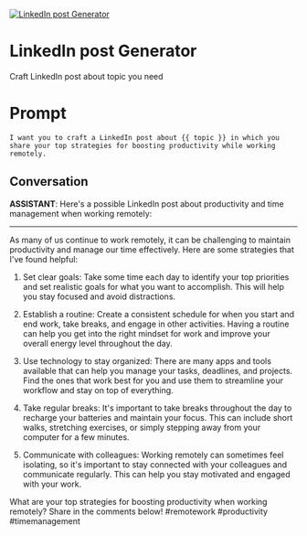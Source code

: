 
[![LinkedIn post Generator](https://flow-prompt-covers.s3.us-west-1.amazonaws.com/icon/vintage/vint_8.png)]()
# LinkedIn post Generator 
Craft LinkedIn post about topic you need

# Prompt

```
I want you to craft a LinkedIn post about {{ topic }} in which you share your top strategies for boosting productivity while working remotely.  

```

## Conversation

**ASSISTANT**: Here's a possible LinkedIn post about productivity and time management when working remotely:



---



As many of us continue to work remotely, it can be challenging to maintain productivity and manage our time effectively. Here are some strategies that I've found helpful:



1. Set clear goals: Take some time each day to identify your top priorities and set realistic goals for what you want to accomplish. This will help you stay focused and avoid distractions.



2. Establish a routine: Create a consistent schedule for when you start and end work, take breaks, and engage in other activities. Having a routine can help you get into the right mindset for work and improve your overall energy level throughout the day.



3. Use technology to stay organized: There are many apps and tools available that can help you manage your tasks, deadlines, and projects. Find the ones that work best for you and use them to streamline your workflow and stay on top of everything.



4. Take regular breaks: It's important to take breaks throughout the day to recharge your batteries and maintain your focus. This can include short walks, stretching exercises, or simply stepping away from your computer for a few minutes.



5. Communicate with colleagues: Working remotely can sometimes feel isolating, so it's important to stay connected with your colleagues and communicate regularly. This can help you stay motivated and engaged with your work.



What are your top strategies for boosting productivity when working remotely? Share in the comments below! #remotework #productivity #timemanagement


